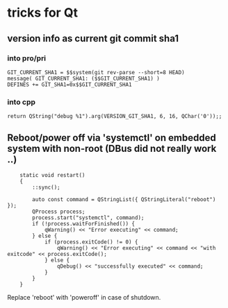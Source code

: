 # tricks for Qt

## version info as current git commit sha1

### into pro/pri
```
GIT_CURRENT_SHA1 = $$system(git rev-parse --short=8 HEAD)
message( GIT_CURRENT_SHA1: ($$GIT_CURRENT_SHA1) )
DEFINES += GIT_SHA1=0x$$GIT_CURRENT_SHA1
```

### into cpp
```return QString("debug %1").arg(VERSION_GIT_SHA1, 6, 16, QChar('0'));;```

## Reboot/power off via 'systemctl' on embedded system with non-root (DBus did not really work ..)
```
    static void restart()
    {
        ::sync();

        auto const command = QStringList({ QStringLiteral("reboot") });
        QProcess process;
        process.start("systemctl", command);
        if (!process.waitForFinished()) {
            qWarning() << "Error executing" << command;
        } else {
            if (process.exitCode() != 0) {
                qWarning() << "Error executing" << command << "with exitcode" << process.exitCode();
            } else {
                qDebug() << "successfully executed" << command;
            }
        }
    }
```
Replace 'reboot' with 'poweroff' in case of shutdown.
